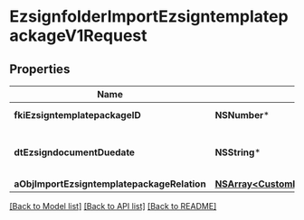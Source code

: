 # EzsignfolderImportEzsigntemplatepackageV1Request

## Properties
Name | Type | Description | Notes
------------ | ------------- | ------------- | -------------
**fkiEzsigntemplatepackageID** | **NSNumber*** | The unique ID of the Ezsigntemplatepackage | 
**dtEzsigndocumentDuedate** | **NSString*** | The maximum date and time at which the Ezsigndocument can be signed. | 
**aObjImportEzsigntemplatepackageRelation** | [**NSArray&lt;CustomImportEzsigntemplatepackageRelationRequest&gt;***](CustomImportEzsigntemplatepackageRelationRequest.md) |  | 

[[Back to Model list]](../README.md#documentation-for-models) [[Back to API list]](../README.md#documentation-for-api-endpoints) [[Back to README]](../README.md)


